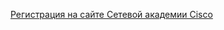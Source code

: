 [Регистрация на сайте Сетевой академии Cisco](https://www.netacad.com/ru/web/self-enroll/course-755685)

